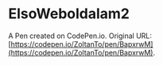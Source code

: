 # ElsoWeboldalam2

A Pen created on CodePen.io. Original URL: [https://codepen.io/ZoltanTo/pen/BapxrwM](https://codepen.io/ZoltanTo/pen/BapxrwM).


